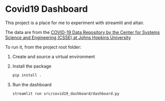 # Covid19 Dashboard

This project is a place for me to experiment with streamlit and altair. 

The data are from the [COVID-19 Data Repository by the Center for Systems Science and Engineering (CSSE) at Johns Hopkins University](https://github.com/CSSEGISandData/COVID-19)

To run it, from the project root folder:

1. Create and source a virtual environment

2. Install the package
   ```bash
   pip install .
   ```
3. Run the dashboard
   ```bash
   streamlit run src/covid19_dashboard/dashboard.py
   ```
